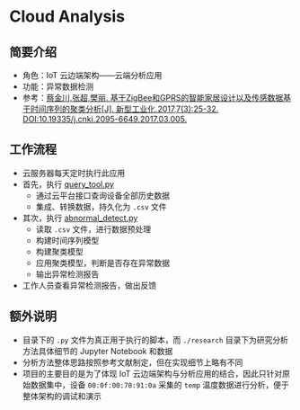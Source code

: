 # Cloud Analysis

## 简要介绍

- 角色：IoT 云边端架构——云端分析应用
- 功能：异常数据检测
- 参考：[蔡金川,张超,樊丽. 基于ZigBee和GPRS的智能家居设计以及传感数据基于时间序列的聚类分析[J]. 新型工业化,2017,7(3):25-32. DOI:10.19335/j.cnki.2095-6649.2017.03.005.](https://d.wanfangdata.com.cn/periodical/xxgyh201703005)

## 工作流程

- 云服务器每天定时执行此应用
- 首先，执行 [query_tool.py](./query_tool.py)
    - 通过云平台接口查询设备全部历史数据
    - 集成、转换数据，持久化为 `.csv` 文件
- 其次，执行 [abnormal_detect.py](./abnormal_detect.py)
    - 读取 `.csv` 文件，进行数据预处理
    - 构建时间序列模型
    - 构建聚类模型
    - 应用聚类模型，判断是否存在异常数据
    - 输出异常检测报告
- 工作人员查看异常检测报告，做出反馈

## 额外说明

- 目录下的 `.py` 文件为真正用于执行的脚本，而 `./research` 目录下为研究分析方法具体细节的 Jupyter Notebook 和数据
- 分析方法整体思路按照参考文献制定，但在实现细节上略有不同
- 项目的主要目的是为了体现 IoT 云边端架构与分析应用的结合，因此只针对原始数据集中，设备 `00:0f:00:70:91:0a` 采集的 `temp` 温度数据进行分析，便于整体架构的调试和演示
